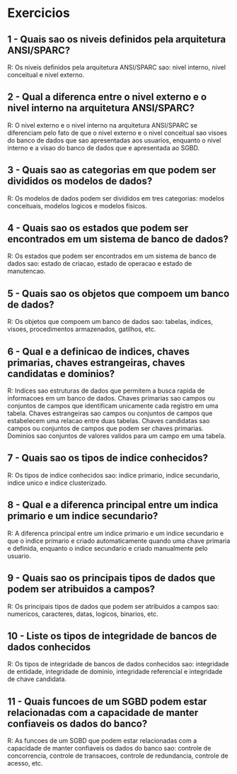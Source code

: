 # Exercicios

## 1 - Quais sao os niveis definidos pela arquitetura ANSI/SPARC?

R: Os niveis definidos pela arquitetura ANSI/SPARC sao: nivel interno, nivel conceitual e nivel externo.

## 2 - Qual a diferenca entre o nivel externo e o nivel interno na arquitetura ANSI/SPARC?

R: O nivel externo e o nivel interno na arquitetura ANSI/SPARC se diferenciam pelo fato de que o nivel externo e o nivel conceitual sao visoes do banco de dados que sao apresentadas aos usuarios, enquanto o nivel interno e a visao do banco de dados que e apresentada ao SGBD.

## 3 - Quais sao as categorias em que podem ser divididos os modelos de dados?

R: Os modelos de dados podem ser divididos em tres categorias: modelos conceituais, modelos logicos e modelos fisicos.

## 4 - Quais sao os estados que podem ser encontrados em um sistema de banco de dados?

R: Os estados que podem ser encontrados em um sistema de banco de dados sao: estado de criacao, estado de operacao e estado de manutencao.

## 5 - Quais sao os objetos que compoem um banco de dados?

R: Os objetos que compoem um banco de dados sao: tabelas, indices, visoes, procedimentos armazenados, gatilhos, etc.

## 6 - Qual e a definicao de indices, chaves primarias, chaves estrangeiras, chaves candidatas e dominios?

R: Indices sao estruturas de dados que permitem a busca rapida de informacoes em um banco de dados. Chaves primarias sao campos ou conjuntos de campos que identificam unicamente cada registro em uma tabela. Chaves estrangeiras sao campos ou conjuntos de campos que estabelecem uma relacao entre duas tabelas. Chaves candidatas sao campos ou conjuntos de campos que podem ser chaves primarias. Dominios sao conjuntos de valores validos para um campo em uma tabela.

## 7 - Quais sao os tipos de indice conhecidos?

R: Os tipos de indice conhecidos sao: indice primario, indice secundario, indice unico e indice clusterizado.

## 8 - Qual e a diferenca principal entre um indica primario e um indice secundario?

R: A diferenca principal entre um indice primario e um indice secundario e que o indice primario e criado automaticamente quando uma chave primaria e definida, enquanto o indice secundario e criado manualmente pelo usuario.

## 9 - Quais sao os principais tipos de dados que podem ser atribuidos a campos?

R: Os principais tipos de dados que podem ser atribuidos a campos sao: numericos, caracteres, datas, logicos, binarios, etc.

## 10 - Liste os tipos de integridade de bancos de dados conhecidos

R: Os tipos de integridade de bancos de dados conhecidos sao: integridade de entidade, integridade de dominio, integridade referencial e integridade de chave candidata.

## 11 - Quais funcoes de um SGBD podem estar relacionadas com a capacidade de manter confiaveis os dados do banco?

R: As funcoes de um SGBD que podem estar relacionadas com a capacidade de manter confiaveis os dados do banco sao: controle de concorrencia, controle de transacoes, controle de redundancia, controle de acesso, etc.

